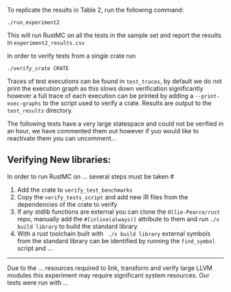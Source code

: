 To replicate the results in Table 2, run the following command:

```
./run_experiment2 
```

This will run RustMC on all the tests in the sample set and report the results in `experiment2_results.csv`


In order to verify tests from a single crate run

```
./verify_crate CRATE
```

Traces of test executions can be found in `test_traces`, by default we do not print the execution graph as this slows down verification significantly however a full trace of each execution can be printed by adding a `--print-exec-graphs` to the script used to verify a crate. Results are output to the `test_results` directory. 



The following tests have a very large statespace and could not be verified in an hour, we have commented them out however if yuo would like to reactivate them you can uncomment...





## Verifying New libraries:

In order to run RustMC on ... several steps must be taken #



1. Add the crate to `verify_test_benchmarks`
2. Copy the `verify_tests_script` and add new IR files from the dependencies of the crate to verify
3. If any stdlib functions are external you can clone the `Ollie-Pearce/rust` repo, manually add the `#[inline(always)]` attribute to them and run `./x build library` to build the standard library
4. With a rust toolchain built with ` ./x build library` external symbols from the standard library can be identified by running the `find_symbol` script and ...






---

Due to the ... resources required to link, transform and verify large LLVM modules this experiment may require significant system resources. Our tests were run with ...
